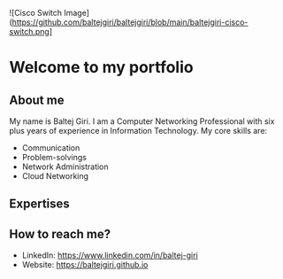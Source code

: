 ![Cisco Switch Image](https://github.com/baltejgiri/baltejgiri/blob/main/baltejgiri-cisco-switch.png]

# Welcome to my portfolio

## About me
My name is Baltej Giri. I am a Computer Networking Professional with six plus years of experience in Information Technology. My core skills are:

- Communication
- Problem-solvings
- Network Administration
- Cloud Networking

## Expertises

## How to reach me?
- LinkedIn: https://www.linkedin.com/in/baltej-giri
- Website: https://baltejgiri.github.io
<!---
baltejgiri/baltejgiri is a ✨ special ✨ repository because its `README.md` (this file) appears on your GitHub pro.file.
You can click the Preview link to take a look at your changes.
--->
